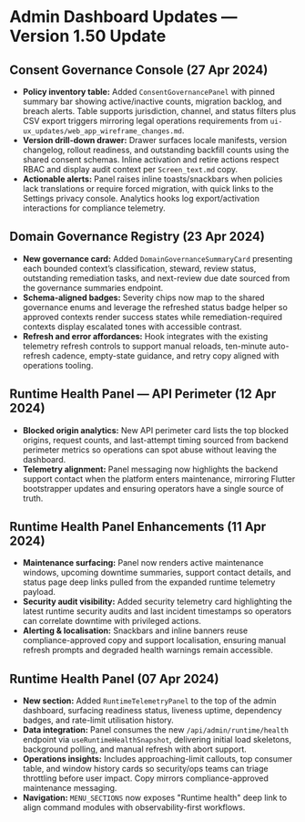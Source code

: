 # Admin Dashboard Updates — Version 1.50 Update

## Consent Governance Console (27 Apr 2024)
- **Policy inventory table:** Added `ConsentGovernancePanel` with pinned summary
  bar showing active/inactive counts, migration backlog, and breach alerts.
  Table supports jurisdiction, channel, and status filters plus CSV export
  triggers mirroring legal operations requirements from
  `ui-ux_updates/web_app_wireframe_changes.md`.
- **Version drill-down drawer:** Drawer surfaces locale manifests, version
  changelog, rollout readiness, and outstanding backfill counts using the shared
  consent schemas. Inline activation and retire actions respect RBAC and display
  audit context per `Screen_text.md` copy.
- **Actionable alerts:** Panel raises inline toasts/snackbars when policies lack
  translations or require forced migration, with quick links to the Settings
  privacy console. Analytics hooks log export/activation interactions for
  compliance telemetry.

## Domain Governance Registry (23 Apr 2024)
- **New governance card:** Added `DomainGovernanceSummaryCard` presenting each
  bounded context’s classification, steward, review status, outstanding
  remediation tasks, and next-review due date sourced from the governance
  summaries endpoint.
- **Schema-aligned badges:** Severity chips now map to the shared governance
  enums and leverage the refreshed status badge helper so approved contexts render
  success states while remediation-required contexts display escalated tones with
  accessible contrast.
- **Refresh and error affordances:** Hook integrates with the existing telemetry
  refresh controls to support manual reloads, ten-minute auto-refresh cadence,
  empty-state guidance, and retry copy aligned with operations tooling.

## Runtime Health Panel — API Perimeter (12 Apr 2024)
- **Blocked origin analytics:** New API perimeter card lists the top blocked origins, request counts, and last-attempt timing sourced from backend perimeter metrics so operations can spot abuse without leaving the dashboard.
- **Telemetry alignment:** Panel messaging now highlights the backend support contact when the platform enters maintenance, mirroring Flutter bootstrapper updates and ensuring operators have a single source of truth.

## Runtime Health Panel Enhancements (11 Apr 2024)
- **Maintenance surfacing:** Panel now renders active maintenance windows, upcoming downtime summaries, support contact
  details, and status page deep links pulled from the expanded runtime telemetry payload.
- **Security audit visibility:** Added security telemetry card highlighting the latest runtime security audits and last incident
  timestamps so operators can correlate downtime with privileged actions.
- **Alerting & localisation:** Snackbars and inline banners reuse compliance-approved copy and support localisation, ensuring
  manual refresh prompts and degraded health warnings remain accessible.

## Runtime Health Panel (07 Apr 2024)
- **New section:** Added `RuntimeTelemetryPanel` to the top of the admin dashboard, surfacing readiness status, liveness uptime, dependency badges, and rate-limit utilisation history.
- **Data integration:** Panel consumes the new `/api/admin/runtime/health` endpoint via `useRuntimeHealthSnapshot`, delivering initial load skeletons, background polling, and manual refresh with abort support.
- **Operations insights:** Includes approaching-limit callouts, top consumer table, and window history cards so security/ops teams can triage throttling before user impact. Copy mirrors compliance-approved maintenance messaging.
- **Navigation:** `MENU_SECTIONS` now exposes "Runtime health" deep link to align command modules with observability-first workflows.
